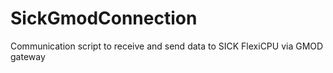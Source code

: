 # SickGmodConnection
Communication script to receive and send data to SICK FlexiCPU via GMOD gateway
